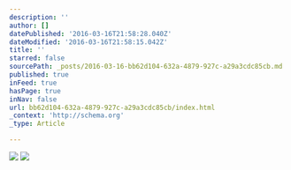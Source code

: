 ```yaml
---
description: ''
author: []
datePublished: '2016-03-16T21:58:28.040Z'
dateModified: '2016-03-16T21:58:15.042Z'
title: ''
starred: false
sourcePath: _posts/2016-03-16-bb62d104-632a-4879-927c-a29a3cdc85cb.md
published: true
inFeed: true
hasPage: true
inNav: false
url: bb62d104-632a-4879-927c-a29a3cdc85cb/index.html
_context: 'http://schema.org'
_type: Article

---
```

![](https://the-grid-user-content.s3-us-west-2.amazonaws.com/0d314f4b-9fc7-4bca-90bd-121be23b6708.png)
![](https://the-grid-user-content.s3-us-west-2.amazonaws.com/610812ed-f3e8-40fd-a5de-a078863a31d9.png)